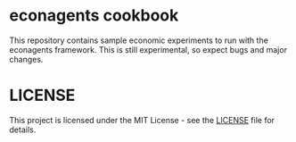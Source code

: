 # econagents cookbook

This repository contains sample economic experiments to run with the econagents framework. This is still experimental, so expect bugs and major changes.

# LICENSE

This project is licensed under the MIT License - see the [LICENSE](LICENSE) file for details.
